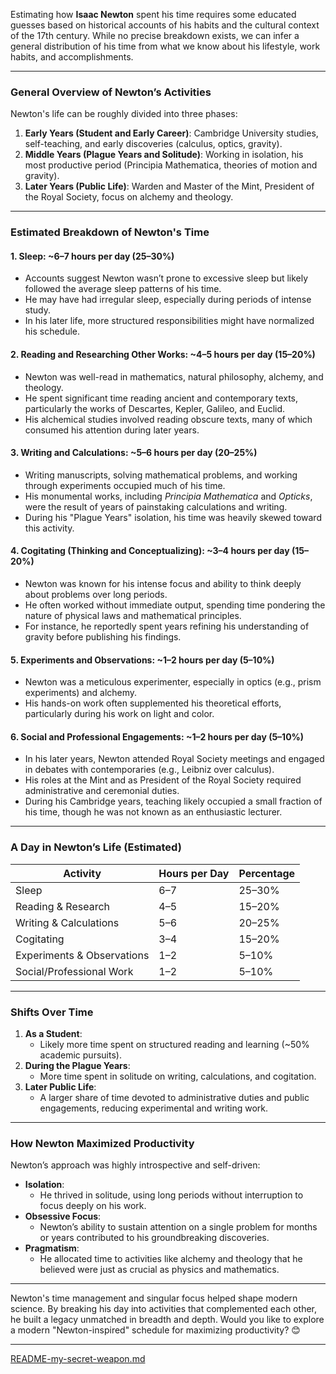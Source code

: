 Estimating how **Isaac Newton** spent his time requires some educated guesses based on historical accounts of his habits and the cultural context of the 17th century. While no precise breakdown exists, we can infer a general distribution of his time from what we know about his lifestyle, work habits, and accomplishments.

---

### **General Overview of Newton’s Activities**
Newton's life can be roughly divided into three phases:
1. **Early Years (Student and Early Career)**: Cambridge University studies, self-teaching, and early discoveries (calculus, optics, gravity).
2. **Middle Years (Plague Years and Solitude)**: Working in isolation, his most productive period (Principia Mathematica, theories of motion and gravity).
3. **Later Years (Public Life)**: Warden and Master of the Mint, President of the Royal Society, focus on alchemy and theology.

---

### **Estimated Breakdown of Newton's Time**
#### **1. Sleep: ~6–7 hours per day (25–30%)**
- Accounts suggest Newton wasn’t prone to excessive sleep but likely followed the average sleep patterns of his time.
- He may have had irregular sleep, especially during periods of intense study.
- In his later life, more structured responsibilities might have normalized his schedule.

#### **2. Reading and Researching Other Works: ~4–5 hours per day (15–20%)**
- Newton was well-read in mathematics, natural philosophy, alchemy, and theology.
- He spent significant time reading ancient and contemporary texts, particularly the works of Descartes, Kepler, Galileo, and Euclid.
- His alchemical studies involved reading obscure texts, many of which consumed his attention during later years.

#### **3. Writing and Calculations: ~5–6 hours per day (20–25%)**
- Writing manuscripts, solving mathematical problems, and working through experiments occupied much of his time.
- His monumental works, including *Principia Mathematica* and *Opticks*, were the result of years of painstaking calculations and writing.
- During his "Plague Years" isolation, his time was heavily skewed toward this activity.

#### **4. Cogitating (Thinking and Conceptualizing): ~3–4 hours per day (15–20%)**
- Newton was known for his intense focus and ability to think deeply about problems over long periods.
- He often worked without immediate output, spending time pondering the nature of physical laws and mathematical principles.
- For instance, he reportedly spent years refining his understanding of gravity before publishing his findings.

#### **5. Experiments and Observations: ~1–2 hours per day (5–10%)**
- Newton was a meticulous experimenter, especially in optics (e.g., prism experiments) and alchemy.
- His hands-on work often supplemented his theoretical efforts, particularly during his work on light and color.

#### **6. Social and Professional Engagements: ~1–2 hours per day (5–10%)**
- In his later years, Newton attended Royal Society meetings and engaged in debates with contemporaries (e.g., Leibniz over calculus).
- His roles at the Mint and as President of the Royal Society required administrative and ceremonial duties.
- During his Cambridge years, teaching likely occupied a small fraction of his time, though he was not known as an enthusiastic lecturer.

---

### **A Day in Newton’s Life (Estimated)**
| **Activity**              | **Hours per Day** | **Percentage** |
|---------------------------|-------------------|----------------|
| Sleep                     | 6–7               | 25–30%         |
| Reading & Research        | 4–5               | 15–20%         |
| Writing & Calculations    | 5–6               | 20–25%         |
| Cogitating                | 3–4               | 15–20%         |
| Experiments & Observations| 1–2               | 5–10%          |
| Social/Professional Work  | 1–2               | 5–10%          |

---

### **Shifts Over Time**
1. **As a Student**:
   - Likely more time spent on structured reading and learning (~50% academic pursuits).
2. **During the Plague Years**:
   - More time spent in solitude on writing, calculations, and cogitation.
3. **Later Public Life**:
   - A larger share of time devoted to administrative duties and public engagements, reducing experimental and writing work.

---

### **How Newton Maximized Productivity**
Newton’s approach was highly introspective and self-driven:
- **Isolation**:
  - He thrived in solitude, using long periods without interruption to focus deeply on his work.
- **Obsessive Focus**:
  - Newton’s ability to sustain attention on a single problem for months or years contributed to his groundbreaking discoveries.
- **Pragmatism**:
  - He allocated time to activities like alchemy and theology that he believed were just as crucial as physics and mathematics.

---

Newton's time management and singular focus helped shape modern science. By breaking his day into activities that complemented each other, he built a legacy unmatched in breadth and depth. Would you like to explore a modern "Newton-inspired" schedule for maximizing productivity? 😊


---

[README-my-secret-weapon.md](https://t2m.io/uR9nF49)
